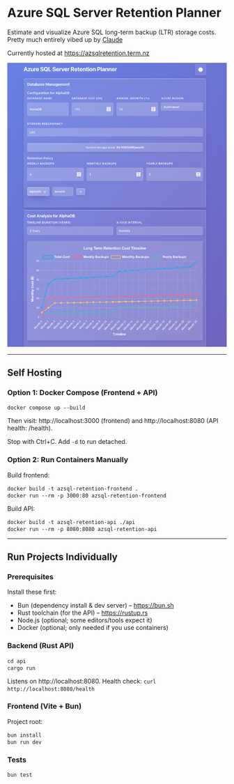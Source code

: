 # Azure SQL Server Retention Planner

Estimate and visualize Azure SQL long-term backup (LTR) storage costs. Pretty much entirely vibed up by [Claude](https://claude.ai/)

Currently hosted at https://azsqlretention.term.nz

![site-view](readme-assets/site.png)

---

## Self Hosting

### Option 1: Docker Compose (Frontend + API)

```
docker compose up --build
```

Then visit: http://localhost:3000 (frontend) and http://localhost:8080 (API health: /health).

Stop with Ctrl+C. Add `-d` to run detached.

### Option 2: Run Containers Manually

Build frontend:

```
docker build -t azsql-retention-frontend .
docker run --rm -p 3000:80 azsql-retention-frontend
```

Build API:

```
docker build -t azsql-retention-api ./api
docker run --rm -p 8080:8080 azsql-retention-api
```

---

## Run Projects Individually

### Prerequisites

Install these first:

- Bun (dependency install & dev server) – https://bun.sh
- Rust toolchain (for the API) – https://rustup.rs
- Node.js (optional; some editors/tools expect it)
- Docker (optional; only needed if you use containers)

### Backend (Rust API)

```
cd api
cargo run
```

Listens on http://localhost:8080. Health check: `curl http://localhost:8080/health`

### Frontend (Vite + Bun)

Project root:

```
bun install
bun run dev
```

### Tests

```
bun test
```
